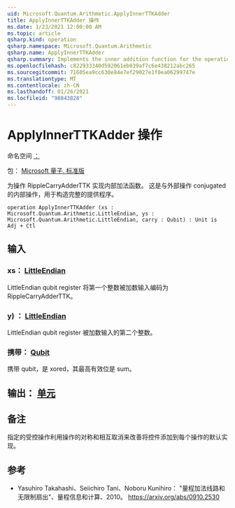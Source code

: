 ```yaml
---
uid: Microsoft.Quantum.Arithmetic.ApplyInnerTTKAdder
title: ApplyInnerTTKAdder 操作
ms.date: 1/23/2021 12:00:00 AM
ms.topic: article
qsharp.kind: operation
qsharp.namespace: Microsoft.Quantum.Arithmetic
qsharp.name: ApplyInnerTTKAdder
qsharp.summary: Implements the inner addition function for the operation RippleCarryAdderTTK. This is the inner operation that is conjugated with the outer operation to construct the full adder.
ms.openlocfilehash: c822933340d592061eb039af7c6e438212abc265
ms.sourcegitcommit: 71605ea9cc630e84e7ef29027e1f0ea06299747e
ms.translationtype: MT
ms.contentlocale: zh-CN
ms.lasthandoff: 01/26/2021
ms.locfileid: "98843828"
---
```

# <a name="applyinnerttkadder-operation"></a>ApplyInnerTTKAdder 操作

命名空间 [：](xref:Microsoft.Quantum.Arithmetic)

包： [Microsoft 量子. 标准版](https://nuget.org/packages/Microsoft.Quantum.Standard)


为操作 RippleCarryAdderTTK 实现内部加法函数。 这是与外部操作 conjugated 的内部操作，用于构造完整的提供程序。

```qsharp
operation ApplyInnerTTKAdder (xs : Microsoft.Quantum.Arithmetic.LittleEndian, ys : Microsoft.Quantum.Arithmetic.LittleEndian, carry : Qubit) : Unit is Adj + Ctl
```


## <a name="input"></a>输入

### <a name="xs--littleendian"></a>xs： [LittleEndian](xref:Microsoft.Quantum.Arithmetic.LittleEndian)

LittleEndian qubit register 将第一个整数被加数输入编码为 RippleCarryAdderTTK。


### <a name="ys--littleendian"></a>y) ： [LittleEndian](xref:Microsoft.Quantum.Arithmetic.LittleEndian)

LittleEndian qubit register 被加数输入的第二个整数。


### <a name="carry--qubit"></a>携带： [Qubit](xref:microsoft.quantum.lang-ref.qubit)

携带 qubit，是 xored，其最高有效位是 sum。



## <a name="output--unit"></a>输出： [单元](xref:microsoft.quantum.lang-ref.unit)



## <a name="remarks"></a>备注

指定的受控操作利用操作的对称和相互取消来改善将控件添加到每个操作的默认实现。

## <a name="references"></a>参考

- Yasuhiro Takahashi、Seiichiro Tani、Noboru Kunihiro： "量程加法线路和无限制扇出"、量程信息和计算、2010。
  https://arxiv.org/abs/0910.2530